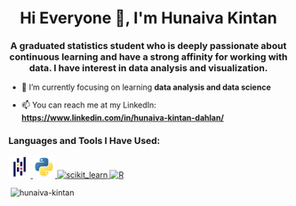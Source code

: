 <h1 align="center">Hi Everyone 👋, I'm Hunaiva Kintan</h1>
<h3 align="center">A graduated statistics student who is deeply passionate about continuous learning and have a strong affinity for working with data. I have interest in data analysis and visualization.</h3>


- 🌱 I’m currently focusing on learning **data analysis and data science**

- 📫 You can reach me at my LinkedIn: **https://www.linkedin.com/in/hunaiva-kintan-dahlan/**

<h3 align="left">Languages and Tools I Have Used:</h3>
<p align="left"> <a href="https://pandas.pydata.org/" target="_blank" rel="noreferrer"> <img src="https://raw.githubusercontent.com/devicons/devicon/2ae2a900d2f041da66e950e4d48052658d850630/icons/pandas/pandas-original.svg" alt="pandas" width="40" height="40"/> </a> <a href="https://www.python.org" target="_blank" rel="noreferrer"> <img src="https://raw.githubusercontent.com/devicons/devicon/master/icons/python/python-original.svg" alt="python" width="40" height="40"/> </a> <a href="https://scikit-learn.org/" target="_blank" rel="noreferrer"> <img src="https://upload.wikimedia.org/wikipedia/commons/0/05/Scikit_learn_logo_small.svg" alt="scikit_learn" width="40" height="40"/> </a> <a href="https://www.r-project.org/" target="_blank" rel="noreferrer"> <img src="https://cdn.jsdelivr.net/gh/devicons/devicon/icons/r/r-original.svg" alt="R" width="40" height="40"/> </a> </p>

<p>&nbsp;<img align="center" src="https://github-readme-stats.vercel.app/api?username=hunaiva-kintan&show_icons=true&locale=en" alt="hunaiva-kintan" /></p>
